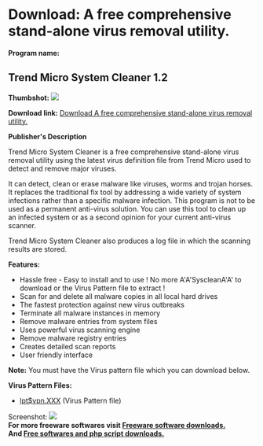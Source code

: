 # Download: A free comprehensive stand-alone virus removal utility.

**Program name:**

## Trend Micro System Cleaner 1.2

  
**Thumbshot:** ![](http://www.freewarefiles.com/screenshot/trendsyscleaner_md.jpg)   
  
**Download link:** [Download A free comprehensive stand-alone virus removal utility.](http://freesoftwares.boysofts.com/Trend-Micro-System-Cleaner_program_23994.html)  
  


**Publisher's Description**  
  


Trend Micro System Cleaner is a free comprehensive stand-alone virus removal utility using the latest virus definition file from Trend Micro used to detect and remove major viruses. 

It can detect, clean or erase malware like viruses, worms and trojan horses. It replaces the traditional fix tool by addressing a wide variety of system infections rather than a specific malware infection. This program is not to be used as a permanent anti-virus solution. You can use this tool to clean up an infected system or as a second opinion for your current anti-virus scanner. 

Trend Micro System Cleaner also produces a log file in which the scanning results are stored. 

**Features:**

  * Hassle free - Easy to install and to use ! No more A'A'SyscleanA'A' to download or the Virus Pattern file to extract ! 
  * Scan for and delete all malware copies in all local hard drives 
  * The fastest protection against new virus outbreaks 
  * Terminate all malware instances in memory 
  * Remove malware entries from system files 
  * Uses powerful virus scanning engine 
  * Remove malware registry entries 
  * Creates detailed scan reports 
  * User friendly interface 

**Note:** You must have the Virus pattern file which you can download below.

**Virus Pattern Files:**

  * [lpt$vpn.XXX](http://downloadcenter.trendmicro.com/index.php?clk=tab_pattern&clkval=1&regs=NABU&lang_loc=1) (Virus Pattern file) 

  
  
Screenshot: ![](http://www.freewarefiles.com/screenshot/trendsyscleaner.jpg)   
**For more freeware softwares visit [Freeware software downloads.](http://freesoftwares.boysofts.com/)**   
**And [Free softwares and php script downloads.](http://www.boysofts.com/)**
